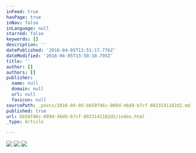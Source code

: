 ```yaml
---
inFeed: true
hasPage: true
inNav: false
inLanguage: null
starred: false
keywords: []
description: ''
datePublished: '2016-04-05T13:51:17.776Z'
dateModified: '2016-04-05T13:50:10.795Z'
title: ''
author: []
authors: []
publisher:
  name: null
  domain: null
  url: null
  favicon: null
sourcePath: _posts/2016-04-05-bb58f46c-089d-46d9-b7cf-8023141182d2.md
published: true
url: bb58f46c-089d-46d9-b7cf-8023141182d2/index.html
_type: Article

---
```

![](https://the-grid-user-content.s3-us-west-2.amazonaws.com/1411c185-66b2-4bc8-95d3-931e2af0183f.jpg)
![](https://the-grid-user-content.s3-us-west-2.amazonaws.com/22d7f333-0d56-48a6-880c-b726aae1cd8d.jpg)
![](https://the-grid-user-content.s3-us-west-2.amazonaws.com/4625a448-7777-4ac9-bdac-ed977cced200.jpg)